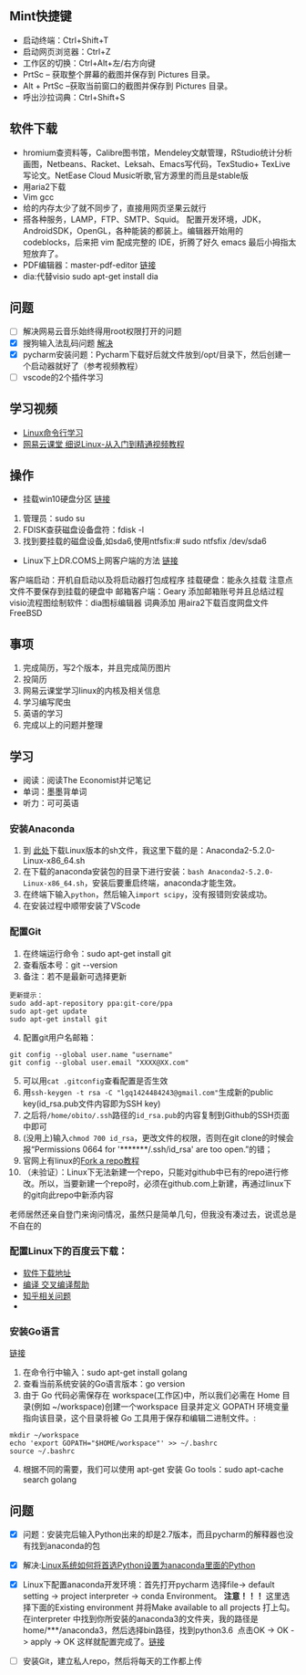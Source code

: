 ## Mint快捷键
* 启动终端：Ctrl+Shift+T
* 启动网页浏览器：Ctrl+Z
* 工作区的切换：Ctrl+Alt+左/右方向键
* PrtSc – 获取整个屏幕的截图并保存到 Pictures 目录。
* Alt + PrtSc –获取当前窗口的截图并保存到 Pictures 目录。
* 呼出沙拉词典：Ctrl+Shift+S
## 软件下载
* hromium查资料等，Calibre图书馆，Mendeley文献管理，RStudio统计分析画图，Netbeans、Racket、Leksah、Emacs写代码，TexStudio+ TexLive写论文。NetEase Cloud Music听歌,官方源里的而且是stable版
* 用aria2下载
* Vim gcc
* 给的内存太少了就不同步了，直接用网页坚果云就行
* 搭各种服务，LAMP，FTP、SMTP、Squid。
配置开发环境，JDK，AndroidSDK，OpenGL，各种能装的都装上。编辑器开始用的 codeblocks，后来把 vim 配成完整的 IDE，折腾了好久 emacs 最后小拇指太短放弃了。
* PDF编辑器：master-pdf-editor [链接](https://code-industry.net/masterpdfeditor/?-about&ver=3581)
* dia:代替visio sudo apt-get install dia
## 问题
- [ ] 解决网易云音乐始终得用root权限打开的问题
- [x] 搜狗输入法乱码问题 [解决](https://blog.csdn.net/s_lisheng/article/details/79620131)
- [x] pycharm安装问题：Pycharm下载好后就文件放到/opt/目录下，然后创建一个启动器就好了（参考视频教程）
- [ ] vscode的2个插件学习
  
## 学习视频
* [Linux命令行学习](http://billie66.github.io/TLCL/book/chap02.html) 
* [网易云课堂 细说Linux-从入门到精通视频教程](https://study.163.com/course/introduction.htm?courseId=983014#/courseDetail?tab=1)
## 操作
* 挂载win10硬盘分区 [链接](https://www.jianshu.com/p/d83e7c84a496)
1. 管理员：sudo su
2. FDISK查获磁盘设备盘符：fdisk -l
3. 找到要挂载的磁盘设备,如sda6,使用ntfsfix:# sudo ntfsfix /dev/sda6
* Linux下上DR.COMS上网客户端的方法 [链接](https://jingyan.baidu.com/article/5552ef473b40f3518ffbc9f9.html)

客户端启动：开机自启动以及将启动器打包成程序
挂载硬盘：能永久挂载
注意点文件不要保存到挂载的硬盘中
邮箱客户端：Geary
添加邮箱账号并且总结过程
visio流程图绘制软件：dia图标编辑器
词典添加
用aira2下载百度网盘文件
FreeBSD
## 事项
1. 完成简历，写2个版本，并且完成简历图片
2. 投简历
3. 网易云课堂学习linux的内核及相关信息
4. 学习编写爬虫
5. 英语的学习
6. 完成以上的问题并整理

## 学习
* 阅读：阅读The Economist并记笔记
* 单词：墨墨背单词
* 听力：可可英语

### 安装Anaconda
1. 到 [此处](https://repo.continuum.io/archive)下载Linux版本的sh文件，我这里下载的是：Anaconda2-5.2.0-Linux-x86_64.sh
2. 在下载的anaconda安装包的目录下进行安装：`bash Anaconda2-5.2.0-Linux-x86_64.sh`，安装后要重启终端，anaconda才能生效。
3. 在终端下输入`python`，然后输入`import scipy`，没有报错则安装成功。
4. 在安装过程中顺带安装了VScode

### 配置Git
1. 在终端运行命令：sudo apt-get install git
2. 查看版本号：git --version
3. 备注：若不是最新可选择更新
```
更新提示：
sudo add-apt-repository ppa:git-core/ppa
sudo apt-get update
sudo apt-get install git
```
4. 配置git用户名邮箱：
```
git config --global user.name "username"
git config --global user.email "XXXX@XX.com"
```
5. 可以用`cat .gitconfig`查看配置是否生效
6. 用`ssh-keygen -t rsa -C "lgq1424484243@gmail.com"`生成新的public key(id_rsa.pub文件内容即为SSH key)
7. 之后将`/home/obito/.ssh`路径的`id_rsa.pub`的内容复制到Github的SSH页面中即可
8. (没用上)输入`chmod 700 id_rsa`，更改文件的权限，否则在git  clone的时候会报“Permissions 0664 for '*******/.ssh/id_rsa' are too open.”的错；
9. 官网上有linux的[Fork a repo教程](https://help.github.com/articles/fork-a-repo/)
10. （未验证）：Linux下无法新建一个repo，只能对github中已有的repo进行修改。所以，当要新建一个repo时，必须在github.com上新建，再通过linux下的git向此repo中新添内容

老师居然还亲自登门来询问情况，虽然只是简单几句，但我没有凑过去，说谎总是不自在的

### 配置Linux下的百度云下载：
* [软件下载地址](https://github.com/iikira/BaiduPCS-Go/releases)
* [编译 交叉编译帮助](https://github.com/iikira/BaiduPCS-Go/wiki/%E7%BC%96%E8%AF%91-%E4%BA%A4%E5%8F%89%E7%BC%96%E8%AF%91%E5%B8%AE%E5%8A%A9)
* [知乎相关问题](https://www.zhihu.com/question/49727840)
* 
### 安装Go语言
[链接](https://www.cnblogs.com/linuxprobe/p/5654380.html)
1. 在命令行中输入：sudo apt-get install golang
2. 查看当前系统安装的Go语言版本：go version
3. 由于 Go 代码必需保存在 workspace(工作区)中，所以我们必需在 Home 目录(例如 ~/workspace)创建一个workspace 目录并定义 GOPATH 环境变量指向该目录，这个目录将被 Go 工具用于保存和编辑二进制文件。:
```
mkdir ~/workspace
echo 'export GOPATH="$HOME/workspace"' >> ~/.bashrc
source ~/.bashrc
```
4. 根据不同的需要，我们可以使用 apt-get 安装 Go tools：sudo apt-cache search golang

## 问题
- [x] 问题：安装完后输入Python出来的却是2.7版本，而且pycharm的解释器也没有找到anaconda的包
- [x] 解决:[Linux系统如何将首选Python设置为anaconda里面的Python](https://blog.csdn.net/waitfou/article/details/79024075)
- [x] Linux下配置anaconda开发环境：首先打开pycharm 选择file-> default setting -> project interpreter -> conda Environment。 **注意！！！** 这里选择下面的Existing environment 并将Make available to all projects 打上勾。在interpreter 中找到你所安装的anaconda3的文件夹，我的路径是home/***/anaconda3，然后选择bin路径，找到python3.6  点击OK -> OK -> apply -> OK 这样就配置完成了。[链接](https://blog.csdn.net/qq_38957170/article/details/81199073?utm_source=blogxgwz2)
- [ ] 安装Git，建立私人repo，然后将每天的工作都上传








